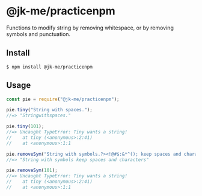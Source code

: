 # @jk-me/practicenpm

Functions to modify string by removing whitespace, or by removing symbols and punctuation.

## Install

```
$ npm install @jk-me/practicenpm
```

## Usage

```js
const pie = require("@jk-me/practicenpm");

pie.tiny("String with spaces.");
//=> "Stringwithspaces."

pie.tiny(101);
//=> Uncaught TypeError: Tiny wants a string!
//    at tiny (<anonymous>:2:41)
//    at <anonymous>:1:1

pie.removeSym("String with symbols.?><!@#$:&*^(); keep spaces and characters");
//=> "String with symbols keep spaces and characters"

pie.removeSym(101);
//=> Uncaught TypeError: Tiny wants a string!
//    at tiny (<anonymous>:2:41)
//    at <anonymous>:1:1
```
